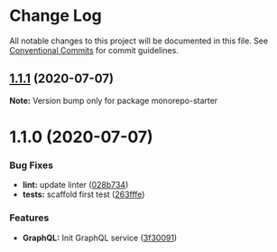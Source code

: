 # Change Log

All notable changes to this project will be documented in this file.
See [Conventional Commits](https://conventionalcommits.org) for commit guidelines.

## [1.1.1](https://github.com/stewartjarod/monorepo-starter/compare/v1.1.0...v1.1.1) (2020-07-07)

**Note:** Version bump only for package monorepo-starter





# 1.1.0 (2020-07-07)


### Bug Fixes

* **lint:** update linter ([028b734](https://github.com/stewartjarod/monorepo-starter/commit/028b734ea24d371a130f3002e287744b8cde5d60))
* **tests:** scaffold first test ([263fffe](https://github.com/stewartjarod/monorepo-starter/commit/263fffef074a631666aec757b78ee9bd98ef3e21))


### Features

* **GraphQL:** Init GraphQL service ([3f30091](https://github.com/stewartjarod/monorepo-starter/commit/3f30091d1f680c70f88a1e272739ab17c95edd82))
